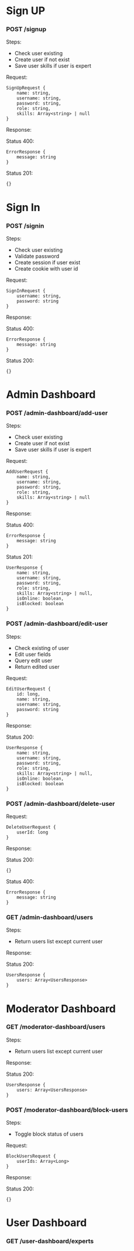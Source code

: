 # Sign UP

### POST /signup

Steps:
- Check user existing
- Create user if not exist
- Save user skills if user is expert

Request:
```
SignUpRequest {
    name: string,
    username: string,
    password: string,
    role: string,
    skills: Array<string> | null
}
```

Response:

Status 400:
```
ErrorResponse {
    message: string
}
```

Status 201:
```
{}
```

# Sign In

### POST /signin

Steps:
- Check user existing
- Validate password
- Create session if user exist
- Create cookie with user id

Request:
```
SignInRequest {
    username: string,
    password: string
}
```

Response:

Status 400:
```
ErrorResponse {
    message: string
}
```

Status 200:
```
{}
```

# Admin Dashboard

### POST /admin-dashboard/add-user

Steps:
- Check user existing
- Create user if not exist
- Save user skills if user is expert

Request:
```
AddUserRequest {
    name: string,
    username: string,
    password: string,
    role: string,
    skills: Array<string> | null
}
```

Response:

Status 400:
```
ErrorResponse {
    message: string
}
```

Status 201:
```
UserResponse {
    name: string,
    username: string,
    password: string,
    role: string,
    skills: Array<string> | null,
    isOnline: boolean,
    isBlocked: boolean 
}
```

### POST /admin-dashboard/edit-user

Steps:
- Check existing of user
- Edit user fields
- Query edit user
- Return edited user

Request:
```
EditUserRequest {
    id: long,
    name: string,
    username: string,
    password: string
}
```

Response:

Status 200:
```
UserResponse {
    name: string,
    username: string,
    password: string,
    role: string,
    skills: Array<string> | null,
    isOnline: boolean,
    isBlocked: boolean 
}
```

### POST /admin-dashboard/delete-user

Request:
```
DeleteUserRequest {
    userId: long
}
```

Response:

Status 200:
```
{}
```

Status 400:
```
ErrorResponse {
    message: string
}
```

### GET /admin-dashboard/users

Steps:
- Return users list except current user

Response:

Status 200:
```
UsersResponse {
    users: Array<UsersResponse>
}
```

# Moderator Dashboard

### GET /moderator-dashboard/users

Steps:
- Return users list except current user

Response:

Status 200:
```
UsersResponse {
    users: Array<UsersResponse>
}
```

### POST /moderator-dashboard/block-users

Steps:
- Toggle block status of users

Request:
```
BlockUsersRequest {
    userIds: Array<Long>
}
```

Response:

Status 200:
```
{}
```

# User Dashboard

### GET /user-dashboard/experts

